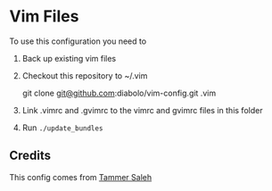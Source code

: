 # Vim Files

To use this configuration you need to 

1. Back up existing vim files
1. Checkout this repository to ~/.vim
    
    git clone git@github.com:diabolo/vim-config.git .vim

1. Link .vimrc and .gvimrc to the vimrc and gvimrc files in this folder
1. Run `./update_bundles`

## Credits

This config comes from [ Tammer Saleh ](http://tammersaleh.com/posts/the-modern-vim-config-with-pathogen)
